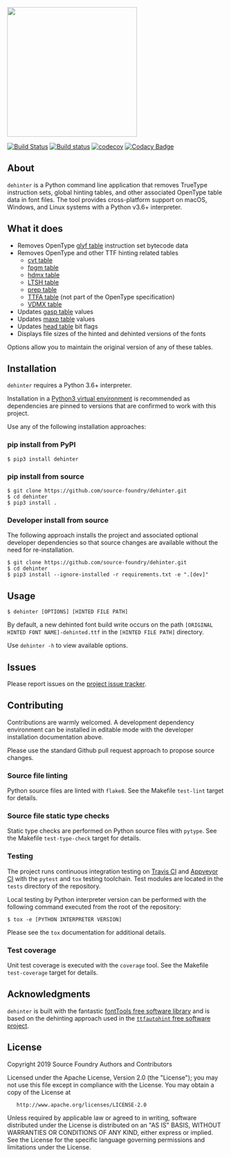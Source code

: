 <img src="https://github.com/source-foundry/dehinter/raw/img/img/dehinter_logo-crunch.png" width="300" />
<br/>

[![Build Status](https://travis-ci.org/source-foundry/dehinter.svg?branch=master)](https://travis-ci.org/source-foundry/dehinter)
[![Build status](https://ci.appveyor.com/api/projects/status/08uftyy98ni837ak?svg=true)](https://ci.appveyor.com/project/chrissimpkins/dehinter)
[![codecov](https://codecov.io/gh/source-foundry/dehinter/branch/master/graph/badge.svg)](https://codecov.io/gh/source-foundry/dehinter)
[![Codacy Badge](https://api.codacy.com/project/badge/Grade/a2f54fac2c544f389e0066cfa159dfe8)](https://www.codacy.com/app/SourceFoundry/dehinter?utm_source=github.com&amp;utm_medium=referral&amp;utm_content=source-foundry/dehinter&amp;utm_campaign=Badge_Grade)

## About

`dehinter` is a Python command line application that removes TrueType instruction sets, global hinting tables, and other associated OpenType table data in font files.  The tool provides cross-platform support on macOS, Windows, and Linux systems with a Python v3.6+ interpreter.

## What it does

- Removes OpenType [glyf table](https://docs.microsoft.com/en-us/typography/opentype/spec/glyf) instruction set bytecode data
- Removes OpenType and other TTF hinting related tables
	- [cvt table](https://docs.microsoft.com/en-us/typography/opentype/spec/cvt)
	- [fpgm table](https://docs.microsoft.com/en-us/typography/opentype/spec/fpgm)
	- [hdmx table](https://docs.microsoft.com/en-us/typography/opentype/spec/hdmx)
	- [LTSH table](https://docs.microsoft.com/en-us/typography/opentype/spec/ltsh)
	- [prep table](https://docs.microsoft.com/en-us/typography/opentype/spec/prep)
	- [TTFA table](https://www.freetype.org/ttfautohint/doc/ttfautohint.html#add-ttfa-info-table) (not part of the OpenType specification)
	- [VDMX table](https://docs.microsoft.com/en-us/typography/opentype/spec/vdmx)
- Updates [gasp table](https://docs.microsoft.com/en-us/typography/opentype/spec/gasp) values
- Updates [maxp table](https://docs.microsoft.com/en-us/typography/opentype/spec/maxp) values
- Updates [head table](https://docs.microsoft.com/en-us/typography/opentype/spec/head) bit flags
- Displays file sizes of the hinted and dehinted versions of the fonts

Options allow you to maintain the original version of any of these tables.

## Installation

`dehinter` requires a Python 3.6+ interpreter.

Installation in a [Python3 virtual environment](https://docs.python.org/3/library/venv.html) is recommended as dependencies are pinned to versions that are confirmed to work with this project.

Use any of the following installation approaches:

### pip install from PyPI

```
$ pip3 install dehinter
```

### pip install from source

```
$ git clone https://github.com/source-foundry/dehinter.git
$ cd dehinter
$ pip3 install .
```

### Developer install from source

The following approach installs the project and associated optional developer dependencies so that source changes are available without the need for re-installation.

```
$ git clone https://github.com/source-foundry/dehinter.git
$ cd dehinter
$ pip3 install --ignore-installed -r requirements.txt -e ".[dev]"
```

## Usage

```
$ dehinter [OPTIONS] [HINTED FILE PATH]
```

By default, a new dehinted font build write occurs on the path `[ORIGINAL HINTED FONT NAME]-dehinted.ttf` in the `[HINTED FILE PATH]` directory.

Use `dehinter -h` to view available options.

## Issues

Please report issues on the [project issue tracker](https://github.com/source-foundry/dehinter/issues).

## Contributing

Contributions are warmly welcomed.  A development dependency environment can be installed in editable mode with the developer installation documentation above. 

Please use the standard Github pull request approach to propose source changes.

### Source file linting

Python source files are linted with `flake8`.  See the Makefile `test-lint` target for details.

### Source file static type checks

Static type checks are performed on Python source files with `pytype`.  See the Makefile `test-type-check` target for details.

### Testing

The project runs continuous integration testing on [Travis CI](https://travis-ci.org/source-foundry/dehinter) and [Appveyor CI](https://ci.appveyor.com/project/chrissimpkins/dehinter) with the `pytest` and `tox` testing toolchain.  Test modules are located in the `tests` directory of the repository.

Local testing by Python interpreter version can be performed with the following command executed from the root of the repository:

```
$ tox -e [PYTHON INTERPRETER VERSION]
```

Please see the `tox` documentation for additional details.

### Test coverage

Unit test coverage is executed with the `coverage` tool.  See the Makefile `test-coverage` target for details.

## Acknowledgments

`dehinter` is built with the fantastic [fontTools free software library](https://github.com/fonttools/fonttools) and is based on the dehinting approach used in the [`ttfautohint` free software project](https://www.freetype.org/ttfautohint/).

## License

   Copyright 2019 Source Foundry Authors and Contributors

   Licensed under the Apache License, Version 2.0 (the "License");
   you may not use this file except in compliance with the License.
   You may obtain a copy of the License at

       http://www.apache.org/licenses/LICENSE-2.0

   Unless required by applicable law or agreed to in writing, software
   distributed under the License is distributed on an "AS IS" BASIS,
   WITHOUT WARRANTIES OR CONDITIONS OF ANY KIND, either express or implied.
   See the License for the specific language governing permissions and
   limitations under the License.
